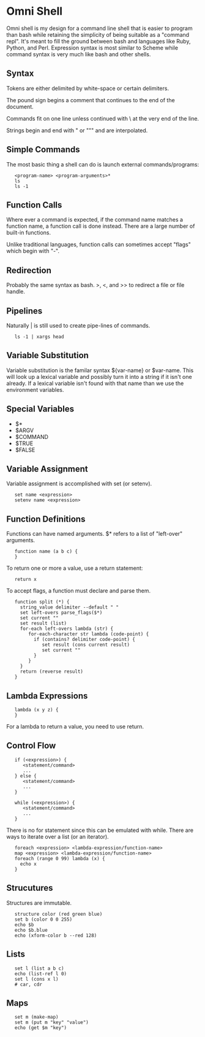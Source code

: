 # Omni Shell

Omni shell is my design for a command line shell that is easier to program than bash while retaining the simplicity of being suitable as a "command repl". It's meant to fill the ground between bash and languages like Ruby, Python, and Perl. Expression syntax is most similar to Scheme while command syntax is very much like bash and other shells.

## Syntax

Tokens are either delimited by white-space or certain delimiters.

The pound sign begins a comment that continues to the end of the document.

Commands fit on one line unless continued with \ at the very end of the line.

Strings begin and end with " or """ and are interpolated.

## Simple Commands

The most basic thing a shell can do is launch external commands/programs:

```
   <program-name> <program-arguments>*
   ls
   ls -1
```

## Function Calls

Where ever a command is expected, if the command name matches a function name, a function call is done instead. There are a large number of built-in functions.

Unlike traditional languages, function calls can sometimes accept "flags" which begin with "-".

## Redirection

Probably the same syntax as bash. >, <, and >> to redirect a file or file handle.

## Pipelines

Naturally | is still used to create pipe-lines of commands.

```
   ls -1 | xargs head
```

## Variable Substitution

Variable substitution is the familar syntax ${var-name} or $var-name. This will look up a lexical variable and possibly turn it into a string if it isn't one already. If a lexical variable isn't found with that name than we use the environment variables.

## Special Variables

* $*
* $ARGV
* $COMMAND
* $TRUE
* $FALSE

## Variable Assignment

Variable assignment is accomplished with set (or setenv).

```
   set name <expression>
   setenv name <expression>
```

## Function Definitions

Functions can have named arguments. $* refers to a list of "left-over" arguments.

```
   function name (a b c) {
   }
```

To return one or more a value, use a return statement:

```
   return x
```

To accept flags, a function must declare and parse them.

```
   function split (*) {
     string_value delimiter --default " "
     set left-overs parse_flags($*)
     set current ""
     set result (list)
     for-each left-overs lambda (str) {
        for-each-character str lambda (code-point) {
          if (contains? delimiter code-point) {
             set result (cons current result)
             set current ""
          }
        }
     }
     return (reverse result)
   }
```

## Lambda Expressions

```
   lambda (x y z) {
   }
```

For a lambda to return a value, you need to use return.

## Control Flow

```
   if (<expression>) {
      <statement/command>
      ...
   } else {
      <statement/command>
      ...
   }
```

```
   while (<expression>) {
      <statement/command>
      ...
   }
```

There is no for statement since this can be emulated with while. There are ways to iterate over a list (or an iterator).

```
   foreach <expression> <lambda-expression/function-name>
   map <expression> <lambda-expression/function-name>
   foreach (range 0 99) lambda (x) {
     echo x
   }
```

## Strucutures

Structures are immutable.

```
   structure color (red green blue)
   set b (color 0 0 255)
   echo $b
   echo $b.blue
   echo (xform-color b --red 128)
```

## Lists

```
   set l (list a b c)
   echo (list-ref l 0)
   set l (cons x l)
   # car, cdr
```

## Maps

```
   set m (make-map)
   set m (put m "key" "value")
   echo (get $m "key")
```
   
